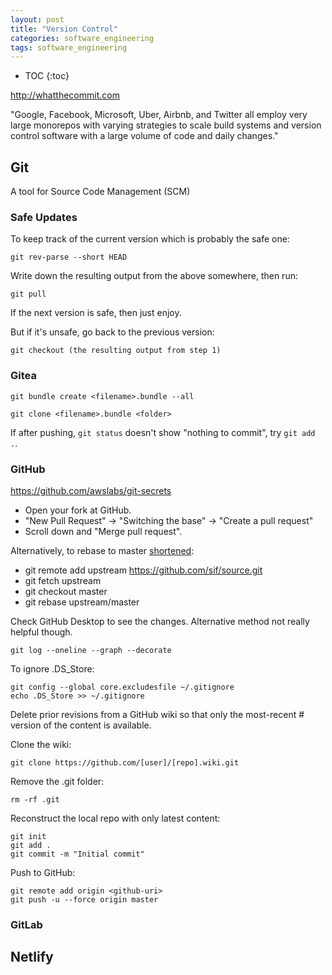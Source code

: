 ```yaml
---
layout: post
title: "Version Control"
categories: software_engineering
tags: software_engineering
---
```


* TOC
{:toc}

http://whatthecommit.com

"Google, Facebook, Microsoft, Uber, Airbnb, and Twitter all employ very large monorepos with varying strategies to scale build systems and version control software with a large volume of code and daily changes."



## Git

A tool for Source Code Management (SCM)



### Safe Updates

To keep track of the current version which is probably the safe one:

```
git rev-parse --short HEAD
```

Write down the resulting output from the above somewhere, then run:

```
git pull
```

If the next version is safe, then just enjoy.

But if it's unsafe, go back to the previous version:

```
git checkout (the resulting output from step 1)
```



### Gitea



```
git bundle create <filename>.bundle --all

git clone <filename>.bundle <folder>
```

If after pushing, `git status` doesn't show "nothing to commit", try `git add .`.



### GitHub

https://github.com/awslabs/git-secrets

- Open your fork at GitHub.
- "New Pull Request" -> "Switching the base" -> "Create a pull request"
- Scroll down and "Merge pull request".

Alternatively, to rebase to master [shortened](https://github.com/edx/edx-platform/wiki/How-to-Rebase-a-Pull-Request):

- git remote add upstream https://github.com/sif/source.git
- git fetch upstream
- git checkout master
- git rebase upstream/master

Check GitHub Desktop to see the changes. Alternative method not really helpful though.

```
git log --oneline --graph --decorate
```

To ignore .DS_Store:

```
git config --global core.excludesfile ~/.gitignore
echo .DS_Store >> ~/.gitignore
```

Delete prior revisions from a GitHub wiki so that only the most-recent # version of the content is available.

Clone the wiki:

```
git clone https://github.com/[user]/[repo].wiki.git
```

Remove the .git folder:

```
rm -rf .git
```

Reconstruct the local repo with only latest content:

```
git init
git add .
git commit -m "Initial commit"
```

Push to GitHub:

```
git remote add origin <github-uri>
git push -u --force origin master
```



### GitLab



## Netlify



